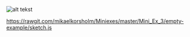 ![alt tekst](https://github.com/mikaelkorsholm/Miniexes/blob/master/Mini_Ex_3/Screenshot.PNG?raw=true)

https://rawgit.com/mikaelkorsholm/Miniexes/master/Mini_Ex_3/empty-example/sketch.js
